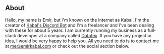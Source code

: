 ## About

Hello, my name is Emir, but I'm known on the internet as Kabal. I'm the creator of [Kabal's Discord Bot](https://kabals.app) and I'm a freelancer and I've been dealing with these for about 5 years. I am currently running my business as a full-stack developer at a company called [Datafex](https://datafex.com.tr). If you have any project or idea, I would be very happy to help you. All you need to do is to contact me at me@emirkabal.com or check out the social section below.
